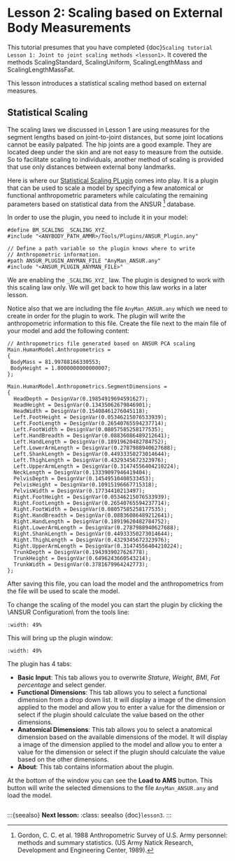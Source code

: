 # Lesson 2: Scaling based on External Body Measurements

This tutorial presumes that you have completed {doc}`Scaling tutorial
Lesson 1: Joint to joint scaling methods <lesson1>`. It
covered the methods ScalingStandard, ScalingUniform, ScalingLengthMass
and ScalingLengthMassFat.

This lesson introduces a statistical scaling method based on external measures.

## Statistical Scaling

The scaling laws we discussed in Lesson 1 are using measures for the
segment lengths based on joint-to-joint distances, but some joint
locations cannot be easily palpated. The hip joints are a good example.
They are located deep under the skin and are not easy to measure from
the outside. So to facilitate scaling to individuals, another method of
scaling is provided that use only distances between external
bony landmarks.

Here is where our [Statistical Scaling
PLugin](https://anyscript.org/ammr/beta/Applications/Other/StatisticalScalingPlugin.html)
comes into play. It is a plugin that can be used to scale a model by specifying
a few anatomical or functional anthropometric parameters while calculating the
remaining parameters based on statistical data from the ANSUR [^f1] database.

In order to use the plugin, you need to include it in your model:

```AnyScriptDoc
#define BM_SCALING _SCALING_XYZ_
#include "<ANYBODY_PATH_AMMR>/Tools/Plugins/ANSUR_Plugin.any"
  
// Define a path variable so the plugin knows where to write
// Anthropometric information.
#path ANSUR_PLUGIN_ANYMAN_FILE "AnyMan_ANSUR.any"
#include "<ANSUR_PLUGIN_ANYMAN_FILE>"
```

We are enabling the `_SCALING_XYZ_` law. The plugin is designed to work with this scaling law only.
We will get back to how this law works in a later lesson.

Notice also that we are including the file `AnyMan_ANSUR.any` which we need to
create in order for the plugin to work. The plugin will write the anthropometric
information to this file. Create the file next to the main file of your model
and add the following content:

```AnyScriptDoc
// Anthropometrics file generated based on ANSUR PCA scaling 
Main.HumanModel.Anthropometrics = 
{
 BodyMass = 81.99788166330553;
 BodyHeight = 1.8000000000000007;
};    
    
Main.HumanModel.Anthropometrics.SegmentDimensions = 
{
  HeadDepth = DesignVar(0.19854919694591627);
  HeadHeight = DesignVar(0.13435062679846901);
  HeadWidth = DesignVar(0.15408461276045118);
  Left.FootHeight = DesignVar(0.05346215076533939);
  Left.FootLength = DesignVar(0.26540765594237714);
  Left.FootWidth = DesignVar(0.08057585258177535);
  Left.HandBreadth = DesignVar(0.08836086489212641);
  Left.HandLength = DesignVar(0.18919620482784752);
  Left.LowerArmLength = DesignVar(0.2787988940627688);
  Left.ShankLength = DesignVar(0.44933350273014644);
  Left.ThighLength = DesignVar(0.4329345672323976);
  Left.UpperArmLength = DesignVar(0.31474556404210224);
  NeckLength = DesignVar(0.13339097946419404);
  PelvisDepth = DesignVar(0.14549510408533453);
  PelvisHeight = DesignVar(0.10915196667715318);
  PelvisWidth = DesignVar(0.17734410213497);
  Right.FootHeight = DesignVar(0.05346215076533939);
  Right.FootLength = DesignVar(0.26540765594237714);
  Right.FootWidth = DesignVar(0.08057585258177535);
  Right.HandBreadth = DesignVar(0.08836086489212641);
  Right.HandLength = DesignVar(0.18919620482784752);
  Right.LowerArmLength = DesignVar(0.2787988940627688);
  Right.ShankLength = DesignVar(0.44933350273014644);
  Right.ThighLength = DesignVar(0.4329345672323976);
  Right.UpperArmLength = DesignVar(0.31474556404210224);
  TrunkDepth = DesignVar(0.1943939027626778);
  TrunkHeight = DesignVar(0.6496243660543214);
  TrunkWidth = DesignVar(0.3781679964242773);
};
```

After saving this file, you can load the model and the anthropometrics from the
file will be used to scale the model.

To change the scaling of the model you can start the plugin by clicking the
\ANSUR Configuration\ from the tools line:

```{image} _static/lesson2/ANSUR_plugin_toolbar_icon.jpg
:width: 49%
```

This will bring up the plugin window:

```{image} _static/lesson2/ANSUR_plugin_window.jpg
:width: 49%
```

The plugin has 4 tabs:

- **Basic Input**: This tab allows you to overwrite *Stature*, *Weight*, *BMI*,
  *Fat percentage* and select gender. 
- **Functional Dimensions**: This tab allows you to select a functional
  dimension from a drop down list. It will display a image of the dimension
  applied to the model and allow you to enter a value for the dimension or
  select if the plugin should calculate the value based on the other dimensions.
- **Anatomical Dimensions**: This tab allows you to select a anatomical
  dimension based on the available dimensions of the model. It will display a
  image of the dimension applied to the model and allow you to enter a value for
  the dimension or select if the plugin should calculate the value based on the
  other dimensions.
- **About**: This tab contains information about the plugin.

At the bottom of the window you can see the **Load to AMS** button. This button
will write the selected dimensions to the file `AnyMan_ANSUR.any` and load the
model.

```{rubric} Footnotes
```

[^f1]: Gordon, C. C. et al. 1988 Anthropometric Survey of U.S. Army personnel: methods and summary statistics. (US Army Natick Research, Development and Engineering Center, 1989).

:::{seealso} **Next lesson:**
:class: seealso
{doc}`lesson3`.
:::
